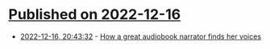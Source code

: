 # [Published on 2022-12-16](index.md)

* [2022-12-16, 20:43:32](https://news.ycombinator.com/item?id=34020083) - [How a great audiobook narrator finds her voices](https://www.newyorker.com/culture/persons-of-interest/how-a-great-audiobook-narrator-finds-her-voices)
